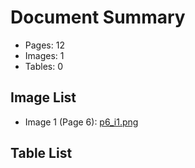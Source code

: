 # Document Summary

- Pages: 12
- Images: 1
- Tables: 0

## Image List

- Image 1 (Page 6): [p6_i1.png](pdf_images/p6_i1.png)

## Table List

